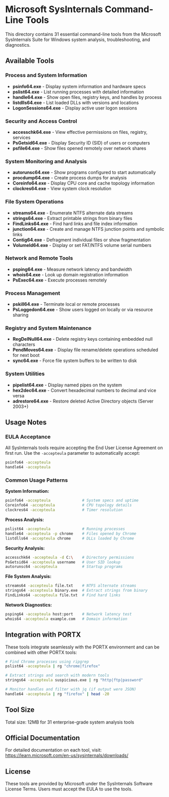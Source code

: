 # Microsoft SysInternals Command-Line Tools

This directory contains 31 essential command-line tools from the Microsoft SysInternals Suite for Windows system analysis, troubleshooting, and diagnostics.

## Available Tools

### Process and System Information
- **psinfo64.exe** - Display system information and hardware specs
- **pslist64.exe** - List running processes with detailed information
- **handle64.exe** - Show open files, registry keys, and handles by process
- **listdlls64.exe** - List loaded DLLs with versions and locations
- **LogonSessions64.exe** - Display active user logon sessions

### Security and Access Control
- **accesschk64.exe** - View effective permissions on files, registry, services
- **PsGetsid64.exe** - Display Security ID (SID) of users or computers
- **psfile64.exe** - Show files opened remotely over network shares

### System Monitoring and Analysis
- **autorunsc64.exe** - Show programs configured to start automatically
- **procdump64.exe** - Create process dumps for analysis
- **Coreinfo64.exe** - Display CPU core and cache topology information
- **clockres64.exe** - View system clock resolution

### File System Operations
- **streams64.exe** - Enumerate NTFS alternate data streams
- **strings64.exe** - Extract printable strings from binary files
- **FindLinks64.exe** - Find hard links and file index information
- **junction64.exe** - Create and manage NTFS junction points and symbolic links
- **Contig64.exe** - Defragment individual files or show fragmentation
- **VolumeId64.exe** - Display or set FAT/NTFS volume serial numbers

### Network and Remote Tools
- **psping64.exe** - Measure network latency and bandwidth
- **whois64.exe** - Look up domain registration information
- **PsExec64.exe** - Execute processes remotely

### Process Management
- **pskill64.exe** - Terminate local or remote processes
- **PsLoggedon64.exe** - Show users logged on locally or via resource sharing

### Registry and System Maintenance
- **RegDelNull64.exe** - Delete registry keys containing embedded null characters
- **PendMoves64.exe** - Display file rename/delete operations scheduled for next boot
- **sync64.exe** - Force file system buffers to be written to disk

### System Utilities
- **pipelist64.exe** - Display named pipes on the system
- **hex2dec64.exe** - Convert hexadecimal numbers to decimal and vice versa
- **adrestore64.exe** - Restore deleted Active Directory objects (Server 2003+)

## Usage Notes

### EULA Acceptance
All SysInternals tools require accepting the End User License Agreement on first run. Use the `-accepteula` parameter to automatically accept:

```bash
psinfo64 -accepteula
handle64 -accepteula
```

### Common Usage Patterns

**System Information:**
```bash
psinfo64 -accepteula              # System specs and uptime
Coreinfo64 -accepteula            # CPU topology details
clockres64 -accepteula            # Timer resolution
```

**Process Analysis:**
```bash
pslist64 -accepteula              # Running processes
handle64 -accepteula -p chrome    # Files opened by Chrome
listdlls64 -accepteula chrome     # DLLs loaded by Chrome
```

**Security Analysis:**
```bash
accesschk64 -accepteula -d C:\    # Directory permissions
PsGetsid64 -accepteula username   # User SID lookup
autorunsc64 -accepteula           # Startup programs
```

**File System Analysis:**
```bash
streams64 -accepteula file.txt    # NTFS alternate streams
strings64 -accepteula binary.exe  # Extract strings from binary
FindLinks64 -accepteula file.txt  # Find hard links
```

**Network Diagnostics:**
```bash
psping64 -accepteula host:port    # Network latency test
whois64 -accepteula example.com   # Domain information
```

## Integration with PORTX

These tools integrate seamlessly with the PORTX environment and can be combined with other PORTX tools:

```bash
# Find Chrome processes using ripgrep
pslist64 -accepteula | rg "chrome|firefox"

# Extract strings and search with modern tools
strings64 -accepteula suspicious.exe | rg "http|ftp|password"

# Monitor handles and filter with jq (if output were JSON)
handle64 -accepteula | rg "firefox" | head -20
```

## Tool Size

Total size: 12MB for 31 enterprise-grade system analysis tools

## Official Documentation

For detailed documentation on each tool, visit:
https://learn.microsoft.com/en-us/sysinternals/downloads/

## License

These tools are provided by Microsoft under the SysInternals Software License Terms. Users must accept the EULA to use the tools.